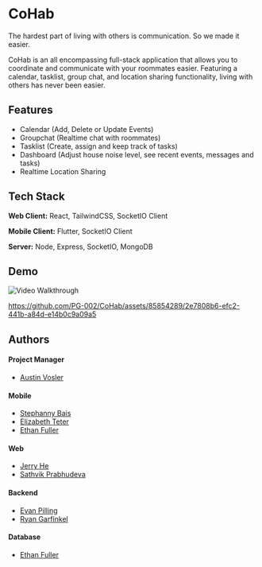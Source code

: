 # CoHab

The hardest part of living with others is communication. So we made it easier.

CoHab is an all encompassing full-stack application that allows you to coordinate and communicate with your roommates easier. Featuring a calendar, tasklist, group chat, and location sharing functionality, living with others has never been easier.

## Features

- Calendar (Add, Delete or Update Events)
- Groupchat (Realtime chat with roommates)
- Tasklist (Create, assign and keep track of tasks)
- Dashboard (Adjust house noise level, see recent events, messages and tasks)
- Realtime Location Sharing

## Tech Stack

**Web Client:** React, TailwindCSS, SocketIO Client

**Mobile Client:** Flutter, SocketIO Client

**Server:** Node, Express, SocketIO, MongoDB

## Demo

<img src='./CoHabWalkthrough.gif' title='Video Walkthrough' width='' alt='Video Walkthrough' />



https://github.com/PG-002/CoHab/assets/85854289/2e7808b6-efc2-441b-a84d-e14b0c9a09a5


## Authors

#### Project Manager

- [Austin Vosler](https://github.com/AustinVosler)

#### Mobile

- [Stephanny Bais](https://github.com/nanihanny)
- [Elizabeth Teter](https://github.com/ellieteter)
- [Ethan Fuller](https://github.com/Ethan-byte196)

#### Web

- [Jerry He](https://github.com/jerhe3)
- [Sathvik Prabhudeva](https://github.com/Sathvik-P)

#### Backend

- [Evan Pilling](https://github.com/evanpilling)
- [Ryan Garfinkel](https://github.com/RyanGarfinkel)

#### Database

- [Ethan Fuller](https://github.com/Ethan-byte196)
